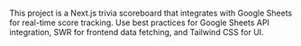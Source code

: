 <!-- Use this file to provide workspace-specific custom instructions to Copilot. For more details, visit https://code.visualstudio.com/docs/copilot/copilot-customization#_use-a-githubcopilotinstructionsmd-file -->

This project is a Next.js trivia scoreboard that integrates with Google Sheets for real-time score tracking. Use best practices for Google Sheets API integration, SWR for frontend data fetching, and Tailwind CSS for UI.

